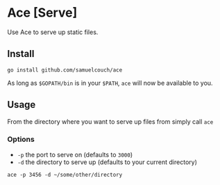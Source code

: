 # Ace [Serve]

Use Ace to serve up static files.

## Install
`go install github.com/samuelcouch/ace`

As long as `$GOPATH/bin` is in your `$PATH`, `ace` will now be available to you.

## Usage
From the directory where you want to serve up files from simply call
`ace`

### Options
* `-p` the port to serve on (defaults to `3000`)
* `-d` the directory to serve up (defaults to your current directory)
```shell
ace -p 3456 -d ~/some/other/directory
```
